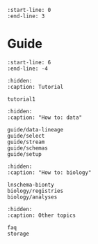 ```{include} ../README.md
:start-line: 0
:end-line: 3
```

# Guide

```{include} ../README.md
:start-line: 6
:end-line: -4
```

```{toctree}
:hidden:
:caption: Tutorial

tutorial1
```

```{toctree}
:hidden:
:caption: "How to: data"

guide/data-lineage
guide/select
guide/stream
guide/schemas
guide/setup
```

```{toctree}
:hidden:
:caption: "How to: biology"

lnschema-bionty
biology/registries
biology/analyses
```

```{toctree}
:hidden:
:caption: Other topics

faq
storage
```
